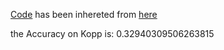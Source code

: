 [Code](https://github.com/Mehrdadghassabi/Gaokerena/blob/main/Evaluation/Step0/Acc/fa/Kopp/Untitled2.ipynb) has been inhereted from [here](https://github.com/nyuolab/MedMobile/tree/main/Evaluation)

the Accuracy on Kopp is: 0.32940309506263815
